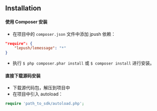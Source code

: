 
## Installation

#### 使用 Composer 安装

- 在项目中的 `composer.json` 文件中添加 jpush 依赖：

```json
"require": {
    "lepush/lemessage": "*"
}
```

- 执行 `$ php composer.phar install` 或 `$ composer install` 进行安装。

#### 直接下载源码安装

- 下载源代码包，解压到项目中
- 在项目中引入 autoload：

```php
require 'path_to_sdk/autoload.php';
```
